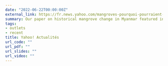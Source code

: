 ```yaml
---
date: "2022-06-22T00:00:00Z"
external_link: https://fr.news.yahoo.com/mangroves-pourquoi-pourraient-sauver-planète-142516380.html?guccounter=1&guce_referrer=aHR0cHM6Ly9pb3AuYWx0bWV0cmljLmNvbS8&guce_referrer_sig=AQAAADE41K0rPFyalDz9HePxDnWYy8apFihBqw10SJ3DMwhlaWi0yftuGHt0WdMaB3LfBudlOgkbqP5Tcpp7uZzOwGtG7ubehQKoqf45JMKZp7kCSi4VQszmDl6zS1oInEcg8rY1q6VmOw4TkSPnhG214XIkT_gvf_0cwtendpkt9rl5
summary: Our paper on historical mangrove change in Myanmar featured in Yahoo! Actualités.
tags:
- outlets
- recent
title: Yahoo! Actualités
url_code: ""
url_pdf: ""
url_slides: ""
url_video: ""
---
```

